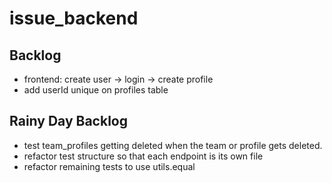 # issue_backend

## Backlog
- frontend: create user -> login -> create profile
- add userId unique on profiles table

## Rainy Day Backlog
- test team_profiles getting deleted when the team or profile gets deleted.
- refactor test structure so that each endpoint is its own file
- refactor remaining tests to use utils.equal